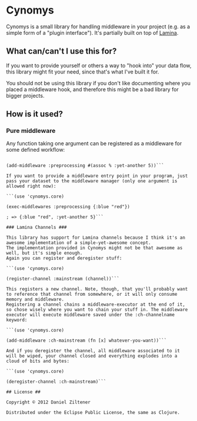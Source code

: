Cynomys
=======

Cynomys is a small library for handling middleware in your project (e.g. as a simple form of a "plugin interface"). It's partially built on top of [Lamina](http://github.com/ztellman/lamina).

## What can/can't I use this for? ##

If you want to provide yourself or others a way to "hook into" your data flow, this library might fit your need, since that's what I've built it for.

You should not be using this library if you don't like documenting where you placed a middleware hook, and therefore this might be a bad library for bigger projects.

## How is it used? ##

### Pure middleware ###

Any function taking one argument can be registered as a middleware for some defined workflow:

```(use 'cynomys.core)

(add-middleware :preprocessing #(assoc % :yet-another 5))```

If you want to provide a middleware entry point in your program, just pass your dataset to the middleware manager (only one argument is allowed right now):

```(use 'cynomys.core)

(exec-middlewares :preprocessing {:blue "red"})

; => {:blue "red", :yet-another 5}```

### Lamina Channels ###

This library has support for Lamina channels because I think it's an awesome implementation of a simple-yet-awesome concept.
The implementation provided in Cynomys might not be that awesome as well, but it's simple enough.
Again you can register and deregister stuff:

```(use 'cynomys.core)

(register-channel :mainstream (channel))```

This registers a new channel. Note, though, that you'll probably want to reference that channel from somewhere, or it will only consume memory and middleware.
Registering a channel chains a middleware-executor at the end of it, so chose wisely where you want to chain your stuff in. The middleware executor will execute middleware saved under the :ch-channelname keyword:

```(use 'cynomys.core)

(add-middleware :ch-mainstream (fn [x] whatever-you-want))```

And if you deregister the channel, all middleware associated to it will be wiped, your channel closed and everything explodes into a cloud of bits and bytes:

```(use 'cynomys.core)

(deregister-channel :ch-mainstream)```

## License ##

Copyright © 2012 Daniel Ziltener

Distributed under the Eclipse Public License, the same as Clojure.
